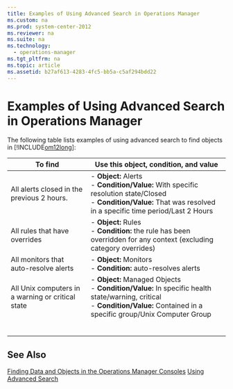 ```yaml
---
title: Examples of Using Advanced Search in Operations Manager
ms.custom: na
ms.prod: system-center-2012
ms.reviewer: na
ms.suite: na
ms.technology: 
  - operations-manager
ms.tgt_pltfrm: na
ms.topic: article
ms.assetid: b27af613-4283-4fc5-bb5a-c5af294bdd22
---
```

# Examples of Using Advanced Search in Operations Manager
The following table lists examples of using advanced search to find objects in [!INCLUDE[om12long](Token/om12long_md.md)]:

|To find|Use this object, condition, and value|
|-----------|-----------------------------------------|
|All alerts closed in the previous 2 hours.|-   **Object:** Alerts<br />-   **Condition\/Value:** With specific resolution state\/Closed<br />-   **Condition\/Value:** That was resolved in a specific time period\/Last 2 Hours|
|All rules that have overrides|-   **Object:** Rules<br />-   **Condition:** the rule has been overridden for any context \(excluding category overrides\)|
|All monitors that auto\-resolve alerts|-   **Object:** Monitors<br />-   **Condition:** auto\-resolves alerts|
|All Unix computers in a warning or critical state|-   **Object:** Managed Objects<br />-   **Condition\/Value:** In specific health state\/warning, critical<br />-   **Condition\/Value:** Contained in a specific group\/Unix Computer Group|
|||
|||
|||
|||
|||
|||

## See Also
[Finding Data and Objects in the Operations Manager Consoles](Finding-Data-and-Objects-in-the-Operations-Manager-Consoles.md)
[Using Advanced Search](Using-Advanced-Search.md)


